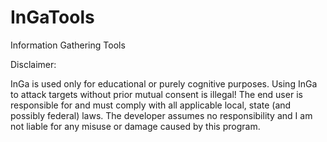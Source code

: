# InGaTools
Information Gathering Tools

Disclaimer:

InGa is used only for educational or purely cognitive purposes.
Using InGa to attack targets without prior mutual consent is illegal! The end user is responsible for and must comply with all applicable local, state (and possibly federal) laws.
The developer assumes no responsibility and I am not liable for any misuse or damage caused by this program.
